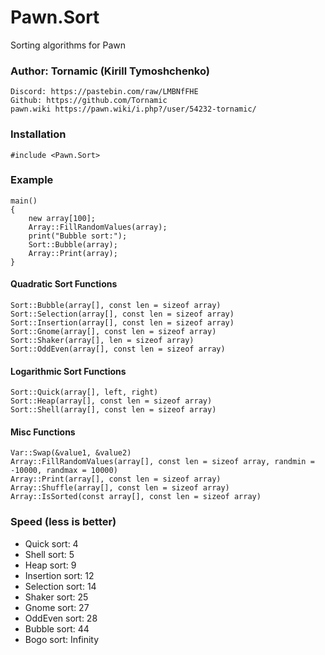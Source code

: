 # Pawn.Sort
Sorting algorithms for Pawn 

### Author: Tornamic (Kirill Tymoshchenko)
    Discord: https://pastebin.com/raw/LMBNfFHE
    Github: https://github.com/Tornamic
    pawn.wiki https://pawn.wiki/i.php?/user/54232-tornamic/
### Installation
```pawn
#include <Pawn.Sort>
```
### Example
```pawn
main()
{
    new array[100];
    Array::FillRandomValues(array);
    print("Bubble sort:");
    Sort::Bubble(array);
    Array::Print(array);
}
```
#### Quadratic Sort Functions 
```pawn
Sort::Bubble(array[], const len = sizeof array)
Sort::Selection(array[], const len = sizeof array) 
Sort::Insertion(array[], const len = sizeof array)
Sort::Gnome(array[], const len = sizeof array)
Sort::Shaker(array[], len = sizeof array)
Sort::OddEven(array[], const len = sizeof array)
```
#### Logarithmic Sort Functions
```pawn
Sort::Quick(array[], left, right) 
Sort::Heap(array[], const len = sizeof array) 
Sort::Shell(array[], const len = sizeof array) 
```
#### Misc Functions
```pawn
Var::Swap(&value1, &value2)
Array::FillRandomValues(array[], const len = sizeof array, randmin = -10000, randmax = 10000)
Array::Print(array[], const len = sizeof array)
Array::Shuffle(array[], const len = sizeof array)
Array::IsSorted(const array[], const len = sizeof array)
```
### Speed (less is better)
<ul>
 <li>Quick sort: 4</li>
 <li>Shell sort: 5</li>
 <li>Heap sort: 9</li>
 <li>Insertion sort: 12</li>
 <li>Selection sort: 14</li>
 <li>Shaker sort: 25</li>
 <li>Gnome sort: 27 </li>
 <li>OddEven sort: 28</li>
 <li>Bubble sort: 44</li>
 <li>Bogo sort: Infinity</li>
</ul>
